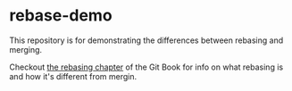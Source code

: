# rebase-demo

This repository is for demonstrating the differences between rebasing and
merging.

Checkout [the rebasing chapter][rebasing-chapter] of the Git Book for info on
what rebasing is and how it's different from mergin.

[rebasing-chapter]: https://git-scm.com/book/en/v2/Git-Branching-Rebasing
